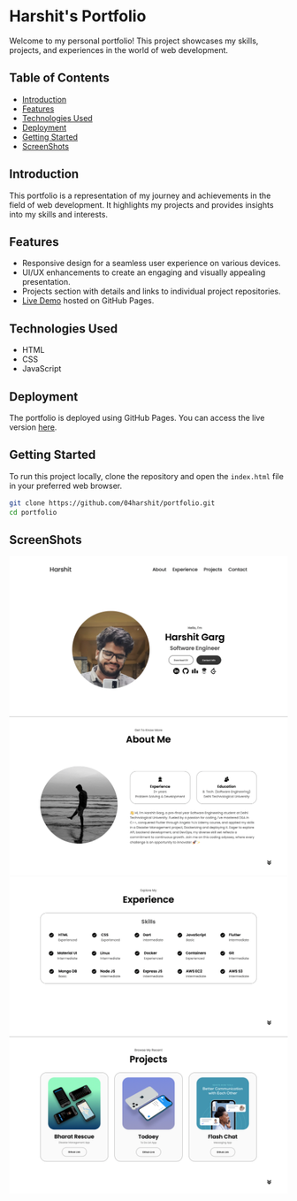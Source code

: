 # Harshit's Portfolio

Welcome to my personal portfolio! This project showcases my skills, projects, and experiences in the world of web development.

## Table of Contents
- [Introduction](#introduction)
- [Features](#features)
- [Technologies Used](#technologies-used)
- [Deployment](#deployment)
- [Getting Started](#getting-started)
- [ScreenShots](#ScreenShots)

## Introduction
This portfolio is a representation of my journey and achievements in the field of web development. It highlights my projects and provides insights into my skills and interests.

## Features
- Responsive design for a seamless user experience on various devices.
- UI/UX enhancements to create an engaging and visually appealing presentation.
- Projects section with details and links to individual project repositories.
- [Live Demo](https://04harshit.github.io/portfolio/) hosted on GitHub Pages.

## Technologies Used
- HTML
- CSS
- JavaScript

## Deployment
The portfolio is deployed using GitHub Pages. You can access the live version [here](https://04harshit.github.io/portfolio/).

## Getting Started
To run this project locally, clone the repository and open the `index.html` file in your preferred web browser.

```bash
git clone https://github.com/04harshit/portfolio.git
cd portfolio
```
## ScreenShots
![Screenshot 1](images/homepage.png)
![Screenshot 2](images/about-page.png)
![Screenshot 3](images/experience-page.png)
![Screenshot 4](images/project-page.png)
